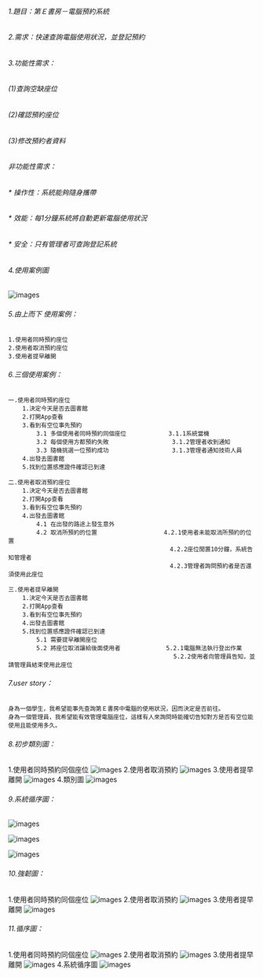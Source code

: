 ###### 1.題目：第Ｅ書房－電腦預約系統

###### 2.需求：快速查詢電腦使用狀況，並登記預約

###### 3.功能性需求：
######   (1)查詢空缺座位
######   (2)確認預約座位
######   (3)修改預約者資料

###### 非功能性需求：
###### * 操作性：系統能夠隨身攜帶
###### * 效能：每1分鐘系統將自動更新電腦使用狀況
###### * 安全：只有管理者可查詢登記系統

###### 4.使用案例圖

![images](case1.png)

###### 5.由上而下 使用案例：
    1.使用者同時預約座位
    2.使用者取消預約座位
    3.使用者提早離開


###### 6.三個使用案例：
    一.使用者同時預約座位
        1.決定今天是否去圖書館
        2.打開App查看
        3.看到有空位事先預約
            3.1 多個使用者同時預約同個座位            3.1.1系統當機
            3.2 每個使用方都預約失敗                  3.1.2管理者收到通知
            3.3 隨機挑選一位預約成功                  3.1.3管理者通知技術人員
        4.出發去圖書館
        5.找到位置感應證件確認已到達

    二.使用者取消預約座位
        1.決定今天是否去圖書館
        2.打開App查看
        3.看到有空位事先預約
        4.出發去圖書館
            4.1 在出發的路途上發生意外
            4.2 取消所預約的位置                   4.2.1使用者未能取消所預約的位置
                                                  4.2.2座位閒置10分鐘，系統告知管理者
                                                  4.2.3管理者詢問預約者是否還須使用此座位

    三.使用者提早離開
        1.決定今天是否去圖書館
        2.打開App查看
        3.看到有空位事先預約
        4.出發去圖書館
        5.找到位置感應證件確認已到達
            5.1 需要提早離開座位
            5.2 將座位取消讓給後面使用者             5.2.1電腦無法執行登出作業
                                                   5.2.2使用者向管理員告知，並請管理員結束使用此座位

###### 7.user story：

    身為一個學生，我希望能事先查詢第Ｅ書房中電腦的使用狀況，因而決定是否前往。
    身為一個管理員，我希望能有效管理電腦座位，這樣有人來詢問時能確切告知對方是否有空位能使用且能使用多久。
    
###### 8.初步類別圖：
   1.使用者同時預約同個座位
   ![images](初步類別圖同時.jpg)
   2.使用者取消預約
   ![images](初步類別圖取消.jpg)
   3.使用者提早離開
   ![images](初步類別圖提早離開.jpg)
   4.類別圖
   ![images](初步類別圖全部.jpg)
###### 9.系統循序圖：
   ![images](系統循序圖一.jpg)
    
   ![images](系統循序圖二.jpg)
    
   ![images](系統循序圖三.jpg)

###### 10.強韌圖：
   1.使用者同時預約同個座位
   ![images](強韌圖同時.jpg)
   2.使用者取消預約
   ![images](強韌圖取消.jpg)
   3.使用者提早離開
   ![images](強韌圖提早離開.jpg)

###### 11.循序圖：
   1.使用者同時預約同個座位
   ![images](系統循序圖同時.jpg)
   2.使用者取消預約
   ![images](系統循序圖取消.jpg)
   3.使用者提早離開
   ![images](系統循序圖提早離開.jpg)
   4.系統循序圖
   ![images](系統循序圖全部.jpg)
